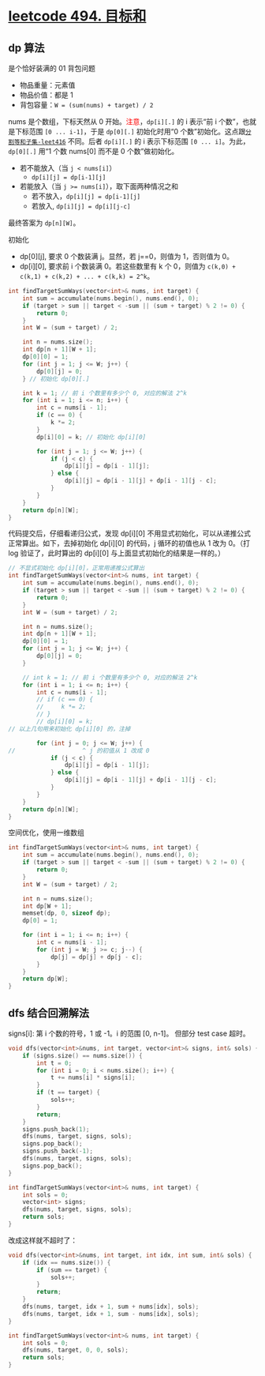 # [leetcode 494. 目标和](https://leetcode.cn/problems/target-sum/)

## dp 算法
是个恰好装满的 01 背包问题
* 物品重量：元素值
* 物品价值：都是 1
* 背包容量：`W = (sum(nums) + target) / 2`

nums 是个数组，下标天然从 0 开始。<font color="red">注意</font>，`dp[i][.]` 的 i 表示“前 i 个数”，也就是下标范围 `[0 ... i-1]`，于是 `dp[0][.]` 初始化时用“0 个数”初始化。这点跟[`分割等和子集-leet416`](背包-1-01背包恰好装满-分割等和子集-leet416.md) 不同。后者 `dp[i][.]` 的 i 表示下标范围 `[0 ... i]`。为此，`dp[0][.]` 用“1 个数 nums[0] 而不是 0 个数”做初始化。

* 若不能放入（当 `j < nums[i]`）
  * `dp[i][j] = dp[i-1][j]`
* 若能放入（当 `j >= nums[i]`），取下面两种情况之和
  * 若不放入，`dp[i][j] = dp[i-1][j]`
  * 若放入, `dp[i][j] = dp[i][j-c]`

最终答案为 `dp[n][W]`。

初始化
* dp[0][j], 要求 0 个数装满 j。显然，若 j==0，则值为 1，否则值为 0。
* dp[i][0], 要求前 i 个数装满 0。若这些数里有 k 个 0，则值为 `c(k,0) + c(k,1) + c(k,2) + ... + c(k,k) = 2^k`。

```cpp
int findTargetSumWays(vector<int>& nums, int target) {
    int sum = accumulate(nums.begin(), nums.end(), 0);
    if (target > sum || target < -sum || (sum + target) % 2 != 0) {
        return 0;
    }
    int W = (sum + target) / 2;

    int n = nums.size();
    int dp[n + 1][W + 1];
    dp[0][0] = 1;
    for (int j = 1; j <= W; j++) {
        dp[0][j] = 0;
    } // 初始化 dp[0][.]

    int k = 1; // 前 i 个数里有多少个 0, 对应的解法 2^k
    for (int i = 1; i <= n; i++) {
        int c = nums[i - 1];
        if (c == 0) {
            k *= 2;
        }
        dp[i][0] = k; // 初始化 dp[i][0]

        for (int j = 1; j <= W; j++) {
            if (j < c) {
                dp[i][j] = dp[i - 1][j];
            } else {
                dp[i][j] = dp[i - 1][j] + dp[i - 1][j - c];
            }
        }
    }
    return dp[n][W];
}
```

代码提交后，仔细看递归公式，发现 dp[i][0] 不用显式初始化，可以从递推公式正常算出。如下，去掉初始化 dp[i][0] 的代码，j 循环的初值也从 1 改为 0。（打 log 验证了，此时算出的 dp[i][0] 与上面显式初始化的结果是一样的。）

```cpp
// 不显式初始化 dp[i][0]，正常用递推公式算出
int findTargetSumWays(vector<int>& nums, int target) {
    int sum = accumulate(nums.begin(), nums.end(), 0);
    if (target > sum || target < -sum || (sum + target) % 2 != 0) {
        return 0;
    }
    int W = (sum + target) / 2;

    int n = nums.size();
    int dp[n + 1][W + 1];
    dp[0][0] = 1;
    for (int j = 1; j <= W; j++) {
        dp[0][j] = 0;
    }

    // int k = 1; // 前 i 个数里有多少个 0, 对应的解法 2^k
    for (int i = 1; i <= n; i++) {
        int c = nums[i - 1];
        // if (c == 0) {
        //     k *= 2;
        // }
        // dp[i][0] = k;
// 以上几句用来初始化 dp[i][0] 的，注掉

        for (int j = 0; j <= W; j++) {
//                   ^ j 的初值从 1 改成 0
            if (j < c) {
                dp[i][j] = dp[i - 1][j];
            } else {
                dp[i][j] = dp[i - 1][j] + dp[i - 1][j - c];
            }
        }
    }
    return dp[n][W];
}
```

空间优化，使用一维数组
```cpp
int findTargetSumWays(vector<int>& nums, int target) {
    int sum = accumulate(nums.begin(), nums.end(), 0);
    if (target > sum || target < -sum || (sum + target) % 2 != 0) {
        return 0;
    }
    int W = (sum + target) / 2;

    int n = nums.size();
    int dp[W + 1];
    memset(dp, 0, sizeof dp);
    dp[0] = 1;

    for (int i = 1; i <= n; i++) {
        int c = nums[i - 1];
        for (int j = W; j >= c; j--) {
            dp[j] = dp[j] + dp[j - c];
        }
    }
    return dp[W];
}
```

## dfs 结合回溯解法

signs[i]: 第 i 个数的符号，1 或 -1。i 的范围 [0, n-1]。
但部分 test case 超时。

```cpp
void dfs(vector<int>&nums, int target, vector<int>& signs, int& sols) {
    if (signs.size() == nums.size()) {
        int t = 0;
        for (int i = 0; i < nums.size(); i++) {
            t += nums[i] * signs[i];
        }
        if (t == target) {
            sols++;
        }
        return;
    }
    signs.push_back(1);
    dfs(nums, target, signs, sols);
    signs.pop_back();
    signs.push_back(-1);
    dfs(nums, target, signs, sols);
    signs.pop_back();
}

int findTargetSumWays(vector<int>& nums, int target) {
    int sols = 0;
    vector<int> signs;
    dfs(nums, target, signs, sols);
    return sols;
}
```

改成这样就不超时了：

```cpp
void dfs(vector<int>&nums, int target, int idx, int sum, int& sols) {
    if (idx == nums.size()) {
        if (sum == target) {
            sols++;
        }
        return;
    }
    dfs(nums, target, idx + 1, sum + nums[idx], sols);
    dfs(nums, target, idx + 1, sum - nums[idx], sols);
}

int findTargetSumWays(vector<int>& nums, int target) {
    int sols = 0;
    dfs(nums, target, 0, 0, sols);
    return sols;
}
```
